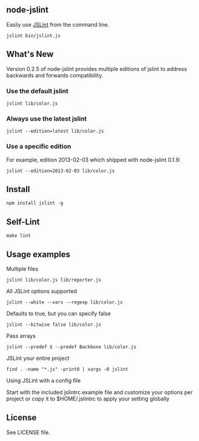 ## node-jslint

Easily use [JSLint][] from the command line.

    jslint bin/jslint.js

## What's New

Version 0.2.5 of node-jslint provides multiple editions of jslint to 
address backwards and forwards compatibility.

### Use the default jslint

    jslint lib/color.js

### Always use the latest jslint

    jslint --edition=latest lib/color.js

### Use a specific edition 

For example, edition 2013-02-03 which shipped with node-jslint 0.1.9:

    jslint --edition=2013-02-03 lib/color.js

## Install

    npm install jslint -g

## Self-Lint

    make lint

## Usage examples

Multiple files

    jslint lib/color.js lib/reporter.js

All JSLint options supported

    jslint --white --vars --regexp lib/color.js

Defaults to true, but you can specify false

    jslint --bitwise false lib/color.js

Pass arrays

    jslint --predef $ --predef Backbone lib/color.js

JSLint your entire project

    find . -name "*.js" -print0 | xargs -0 jslint

Using JSLint with a config file

Start with the included jslintrc.example file and customize your options 
per project or copy it to $HOME/.jslintrc to apply your setting globally

## License

See LICENSE file.

[JSLint]: http://jslint.com/

